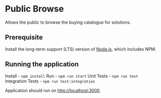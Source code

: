 # Public Browse 

Allows the public to browse the buying catalogue for solutions.

## Prerequisite

Install the long-term support (LTS) version of <a href="https://nodejs.org/en/">Node.js</a>, which includes NPM.

## Running the application
Install - `npm install`
Run - `npm run start`
Unit Tests - `npm run test`
Integration Tests - `npm run test:integration`

Application should run on <a href="http://localhost:3000">http://localhost:3000</a>.

